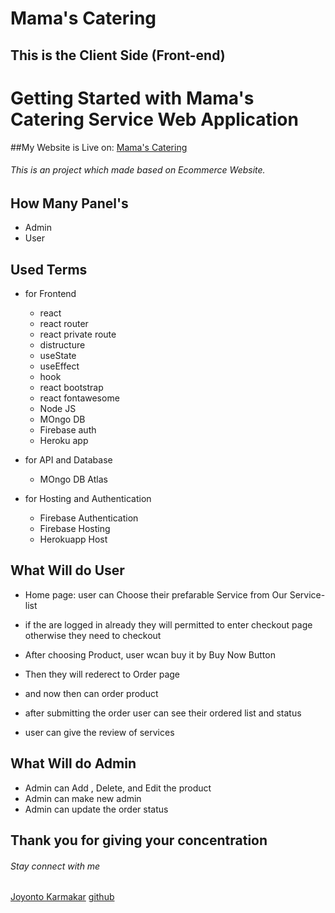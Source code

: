 # Mama's Catering
## This is the Client Side (Front-end)

# Getting Started with Mama's Catering Service Web Application

##My Website is Live on: [Mama's Catering](https://mama-s-catering.web.app/)

###### This is an project which made based on Ecommerce Website.

## How Many Panel's 
- Admin
- User

## Used Terms
- for Frontend
  - react
   - react router
   - react private route
   - distructure
   - useState
   - useEffect
   - hook
  - react bootstrap
  - react fontawesome
  - Node JS
  - MOngo DB
  - Firebase auth
  - Heroku app

- for API and Database
  - MOngo DB Atlas
  
- for Hosting and Authentication
  - Firebase Authentication
  - Firebase Hosting
  - Herokuapp Host


## What Will do User

  - Home page: user can Choose their prefarable Service from Our Service-list
  - if the are logged in already they will permitted to enter checkout page otherwise they need to checkout
  - After choosing Product, user wcan buy it by Buy Now Button
  - Then they will rederect to Order page
  - and now then can order product

  - after submitting the order user can see their ordered list and status
  - user can give the review of services

## What Will do Admin

  - Admin can Add , Delete, and Edit the product
  - Admin can make new admin
  - Admin can update the order status


## Thank you for giving your concentration
###### Stay connect with me
[Joyonto Karmakar](https://joyontokarmakar.netlify.app)
[github](https://www.github.com/joyontokarmakar)


